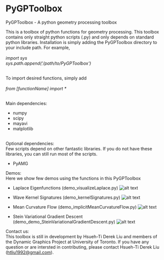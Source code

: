 # PyGPToolbox
PyGPToolbox - A python geometry processing toolbox

This is a toolbox of python functions for geometry processing. This toolbox contains only straight python scripts (.py) and only depends on standard python libraries. Installation is simply adding the PyGPToolbox directory to your include path. For example,<br /><br />
_import sys_ <br />
_sys.path.append('/path/to/PyGPToolbox')_<br /><br />

To import desired functions, simply add <br /><br />
_from [functionName] import *_<br /><br />

Main dependencies: <br />
- numpy<br />
- scipy<br />
- mayavi<br />
- matplotlib<br /><br />

Optional dependencies: <br />
Few scripts depend on other fantastic libraries. If you do not have these libraries, you can still run most of the scripts. <br />
- PyAMG <br />

Demos: <br />
Here we show few demos using the functions in this PyGPToolbox<br />
- Laplace Eigenfunctions (demo_visualizeLaplace.py)
![alt text](https://github.com/htliu1992/PyGPToolbox/tree/master/figures/LaplaceModes.gif)

- Wave Kernel Signatures (demo_kernelSignatures.py)
![alt text](https://github.com/htliu1992/PyGPToolbox/tree/master/figures/WKS.gif)

- Mean Curvature Flow (demo_implicitMeanCurvatureFlow.py)
![alt text](https://github.com/htliu1992/PyGPToolbox/tree/master/figures/implicitMCF.gif)

- Stein Variational Gradient Descent (demo_demo_SteinVariationalGradientDescent.py)
![alt text](https://github.com/htliu1992/PyGPToolbox/tree/master/figures/SVGD.gif)

Contact us:<br />
This toolbox is still in development by Hsueh-Ti Derek Liu and members of the Dynamic Graphics Project at University of Toronto. If you have any question or are intersted in contributing, please contact Hsueh-Ti Derek Liu (htliu1992@gmail.com).